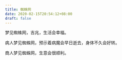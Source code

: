 ```yaml
---
title: 蜘蛛网
date: 2020-02-15T20:54:12+08:00
draft: false
---
```


梦见蜘蛛网，吉兆，生活会幸福。

病人梦见蜘蛛网，预示着病魔会早日逝去，身体不久会好转。

商人梦见蜘蛛网，生意会很顺利。